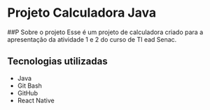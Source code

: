 # Projeto Calculadora Java
##P Sobre o projeto
Esse é um projeto de calculadora criado para a apresentação da atividade 1 e 2 do curso de TI ead Senac.

## Tecnologias utilizadas
- Java
- Git Bash
- GitHub
- React Native
